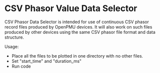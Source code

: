 # CSV Phasor Value Data Selector

CSV Phasor Data Selector is intended for use of continuous CSV phasor record
files produced by OpenPMU devices. It will also work on such files 
produced by other devices using the same CSV phasor file format and 
data structure.

Usage:
* Place all the files to be plotted in one directory with no other files.
* Set "start_time" and "duration_ms"
* Run code
